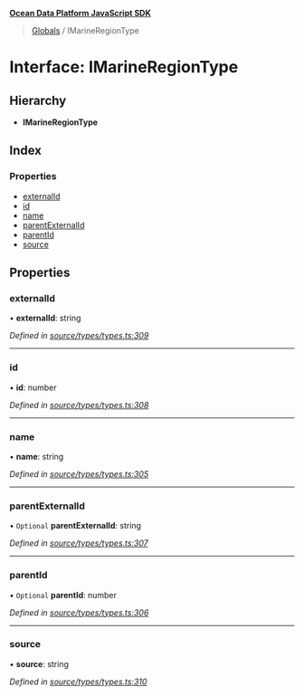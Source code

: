 **[Ocean Data Platform JavaScript SDK](../README.md)**

> [Globals](../README.md) / IMarineRegionType

# Interface: IMarineRegionType

## Hierarchy

* **IMarineRegionType**

## Index

### Properties

* [externalId](imarineregiontype.md#externalid)
* [id](imarineregiontype.md#id)
* [name](imarineregiontype.md#name)
* [parentExternalId](imarineregiontype.md#parentexternalid)
* [parentId](imarineregiontype.md#parentid)
* [source](imarineregiontype.md#source)

## Properties

### externalId

•  **externalId**: string

*Defined in [source/types/types.ts:309](https://github.com/C4IROcean/ODP-sdk-js/blob/0525c32/source/types/types.ts#L309)*

___

### id

•  **id**: number

*Defined in [source/types/types.ts:308](https://github.com/C4IROcean/ODP-sdk-js/blob/0525c32/source/types/types.ts#L308)*

___

### name

•  **name**: string

*Defined in [source/types/types.ts:305](https://github.com/C4IROcean/ODP-sdk-js/blob/0525c32/source/types/types.ts#L305)*

___

### parentExternalId

• `Optional` **parentExternalId**: string

*Defined in [source/types/types.ts:307](https://github.com/C4IROcean/ODP-sdk-js/blob/0525c32/source/types/types.ts#L307)*

___

### parentId

• `Optional` **parentId**: number

*Defined in [source/types/types.ts:306](https://github.com/C4IROcean/ODP-sdk-js/blob/0525c32/source/types/types.ts#L306)*

___

### source

•  **source**: string

*Defined in [source/types/types.ts:310](https://github.com/C4IROcean/ODP-sdk-js/blob/0525c32/source/types/types.ts#L310)*
